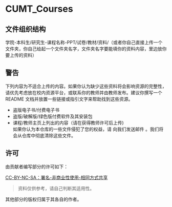 # CUMT_Courses
## 文件组织结构
学院-本科生/研究生-课程名称-PPT/试卷/教材/资料/（或者你自己直接上传一个文件夹，你自己给起一个文件夹名字，文件夹名字要能填你的资料内容，里边放你要上传的资料）
## 警告
下列内容为不适合上传的内容。如果你认为缺少这些资料将会影响资源的完整性，请优先考虑放在校内资源平台，或联系你的教师并由教师发布。建议你撰写一个 README 文档并放置一些链接或指引文字来帮助找到这些资源。

+ 盗版电子书/付费电子书
+ 盗版/破解版/绿色版付费软件及其安装包
+ 课程/教师主页上列出的内容（请在获得教师许可后上传)  
如果你认为本仓库的一些文件侵犯了您的权益，请 向我们发送邮件 。我们将会从仓库中彻底清除这些文件。
## 许可
由贡献者编写部分的许可如下：

[CC-BY-NC-SA：署名-非商业性使用-相同方式共享](https://creativecommons.org/licenses/by-nc-sa/4.0/deed.zh)

> 资料仅供参考，请自己判断其适用性。

其他部分的版权归属于其各自的作者。
